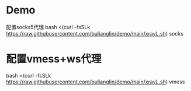 # Demo
 配置socks5代理
bash <(curl -fsSLk https://raw.githubusercontent.com/bulianglin/demo/main/xrayL.sh) socks
# 配置vmess+ws代理
bash <(curl -fsSLk https://raw.githubusercontent.com/bulianglin/demo/main/xrayL.sh) vmess
